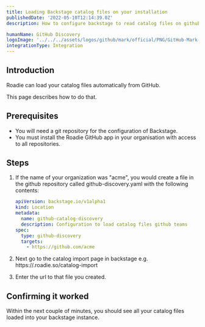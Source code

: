 ```yaml
---
title: Loading Backstage catalog files on your installation
publishedDate: '2022-05-10T12:14:39.0Z'
description: How to configure backstage to read catalog files on github

humanName: GitHub Discovery
logoImage: '../../../assets/logos/github/mark/official/PNG/GitHub-Mark-120px-plus.png'
integrationType: Integration
---
```


## Introduction

Roadie can load your catalog files automatically from GitHub.

This page describes how to do that.

## Prerequisites

- You will need a git repository for the configuration of Backstage.
- You must install the Roadie GitHub app in your organisation with access to all repositories.

## Steps

1. If the name of your organization was "acme", you would create a file in the github repository called github-discovery.yaml with the following contents:

   ```yaml
   apiVersion: backstage.io/v1alpha1
   kind: Location
   metadata:
     name: github-catalog-discovery
     description: Configuration to load catalog files github teams
   spec:
     type: github-discovery
     targets:
       - https://github.com/acme
   ```

2. Next go to the catalog import page in backstage e.g. https://<tenant-name>.roadie.so/catalog-import
3. Enter the url to that file you created.

## Confirming it worked

Within the next couple of minutes, you should see all your catalog files loaded into your backstage instance.
